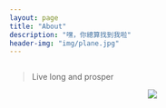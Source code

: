 ```yaml
---
layout: page
title: "About"
description: "嘿，你總算找到我啦"
header-img: "img/plane.jpg"
---
```


<center>
    <p><img></p>
</center>




> Live long and prosper

<center>
    <p><img src="http://dreamofbook.qiniudn.com/hacker.png" align="center"></p>
</center>
